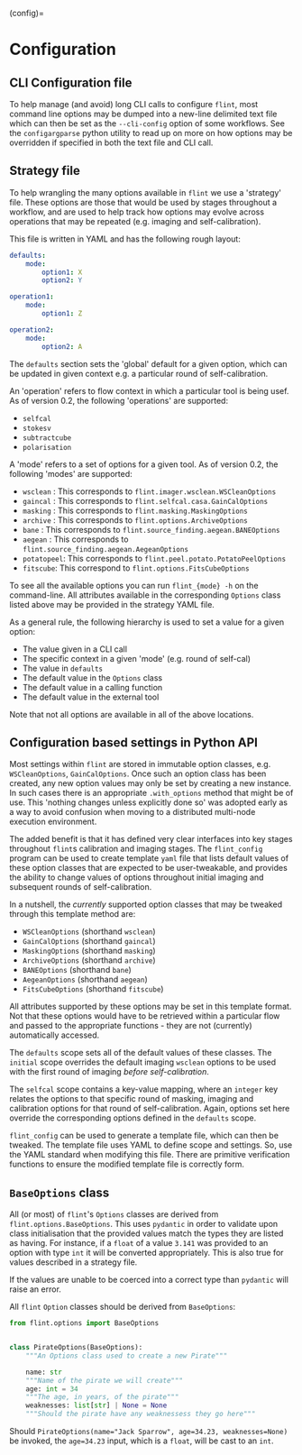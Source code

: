 (config)=
# Configuration

## CLI Configuration file

To help manage (and avoid) long CLI calls to configure `flint`, most command
line options may be dumped into a new-line delimited text file which can then be
set as the `--cli-config` option of some workflows. See the `configargparse`
python utility to read up on more on how options may be overridden if specified
in both the text file and CLI call.

## Strategy file

To help wrangling the many options available in `flint` we use a 'strategy' file. These options are those that would
be used by stages throughout a workflow, and are used to help track how options may evolve across operations that
may be repeated (e.g. imaging and self-calibration).

This file is written in YAML and has the following rough layout:

```yaml
defaults:
    mode:
        option1: X
        option2: Y

operation1:
    mode:
        option1: Z

operation2:
    mode:
        option2: A
```

The `defaults` section sets the 'global' default for a given option, which can be updated in given context e.g. a particular round of self-calibration.

An 'operation' refers to flow context in which a particular tool is being usef. As of version 0.2, the following 'operations' are supported:

- `selfcal`
- `stokesv`
- `subtractcube`
- `polarisation`

A 'mode' refers to a set of options for a given tool. As of version 0.2, the following 'modes' are supported:

- `wsclean` : This corresponds to `flint.imager.wsclean.WSCleanOptions`
- `gaincal` : This corresponds to `flint.selfcal.casa.GainCalOptions`
- `masking` : This corresponds to `flint.masking.MaskingOptions`
- `archive` : This corresponds to `flint.options.ArchiveOptions`
- `bane` : This corresponds to `flint.source_finding.aegean.BANEOptions`
- `aegean` : This corresponds to `flint.source_finding.aegean.AegeanOptions`
- `potatopeel`: This corresponds to `flint.peel.potato.PotatoPeelOptions`
- `fitscube`: This correspond to `flint.options.FitsCubeOptions`

To see all the available options you can run `flint_{mode} -h` on the command-line.
All attributes available in the corresponding `Options` class listed above may be
provided in the strategy YAML file.

As a general rule, the following hierarchy is used to set a value for a given option:

- The value given in a CLI call
- The specific context in a given 'mode' (e.g. round of self-cal)
- The value in `defaults`
- The default value in the `Options` class
- The default value in a calling function
- The default value in the external tool

Note that not all options are available in all of the above locations.

## Configuration based settings in Python API

Most settings within `flint` are stored in immutable option classes, e.g.
`WSCleanOptions`, `GainCalOptions`. Once such an option class has been
created, any new option values may only be set by creating a new instance. In
such cases there is an appropriate `.with_options` method that might be of use.
This 'nothing changes unless explicitly done so' was adopted early as a way to
avoid confusion when moving to a distributed multi-node execution environment.

The added benefit is that it has defined very clear interfaces into key stages
throughout `flint`s calibration and imaging stages. The `flint_config` program
can be used to create template `yaml` file that lists default values of these
option classes that are expected to be user-tweakable, and provides the ability
to change values of options throughout initial imaging and subsequent rounds of
self-calibration.

In a nutshell, the _currently_ supported option classes that may be tweaked
through this template method are:

- `WSCleanOptions` (shorthand `wsclean`)
- `GainCalOptions` (shorthand `gaincal`)
- `MaskingOptions` (shorthand `masking`)
- `ArchiveOptions` (shorthand `archive`)
- `BANEOptions` (shorthand `bane`)
- `AegeanOptions` (shorthand `aegean`)
- `FitsCubeOptions` (shorthand `fitscube`)

All attributes supported by these options may be set in this template format.
Not that these options would have to be retrieved within a particular flow and
passed to the appropriate functions - they are not (currently) automatically
accessed.

The `defaults` scope sets all of the default values of these classes. The
`initial` scope overrides the default imaging `wsclean` options to be used with
the first round of imaging _before self-calibration_.

The `selfcal` scope contains a key-value mapping, where an `integer` key relates
the options to that specific round of masking, imaging and calibration options
for that round of self-calibration. Again, options set here override the
corresponding options defined in the `defaults` scope.

`flint_config` can be used to generate a template file, which can then be
tweaked. The template file uses YAML to define scope and settings. So, use the
YAML standard when modifying this file. There are primitive verification
functions to ensure the modified template file is correctly form.

## `BaseOptions` class

All (or most) of `flint`'s `Options` classes are derived from `flint.options.BaseOptions`. This uses `pydantic` in order to validate upon class initialisation that the provided values match the types they are listed as having. For instance, if a `float` of a value `3.141` was provided to an option with type `int` it will be converted appropriately. This is also true for values described in a strategy file.

If the values are unable to be coerced into a correct type than `pydantic` will raise an error.

All `flint` `Option` classes should be derived from `BaseOptions`:

```python
from flint.options import BaseOptions


class PirateOptions(BaseOptions):
    """An Options class used to create a new Pirate"""

    name: str
    """Name of the pirate we will create"""
    age: int = 34
    """The age, in years, of the pirate"""
    weaknesses: list[str] | None = None
    """Should the pirate have any weaknessess they go here"""
```

Should `PirateOptions(name="Jack Sparrow", age=34.23, weaknesses=None)` be invoked, the `age=34.23` input, which is a `float`, will be cast to an `int`.
